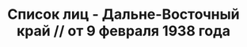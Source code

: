---
title: Список лиц - Дальне-Восточный край // от 9 февраля 1938 года
description: РГАСПИ, ф.17, оп.171, дело 414, лист 381
images:
- /disk/pictures/v06/17-171-414-381.jpg
- /disk/pictures/v06/17-171-414-382.jpg
- /disk/pictures/v06/17-171-414-383.jpg
- /disk/pictures/v06/17-171-414-384.jpg
- /disk/pictures/v06/17-171-414-385.jpg
- /disk/pictures/v06/17-171-414-386.jpg
---